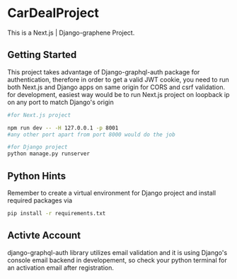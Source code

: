 # CarDealProject


This is a Next.js | Django-graphene Project. 



## Getting Started

This project takes advantage of Django-graphql-auth package for authentication, therefore in order to get a valid JWT cookie, you need to run both Next.js and Django apps on same origin for CORS and csrf validation.
for development, easiest way would be to run Next.js project on loopback ip on any port to match Django's origin

```bash
#for Next.js project

npm run dev -- -H 127.0.0.1 -p 8001
#any other port apart from port 8000 would do the job

#for Django project
python manage.py runserver

```


## Python Hints



Remember to create a virtual environment for Django project and install required packages via

```bash
pip install -r requirements.txt

```


## Activte Account

django-graphql-auth library utilizes email validation and it is using Django's console email backend in developement, so check your python terminal for an activation email after registration.   


